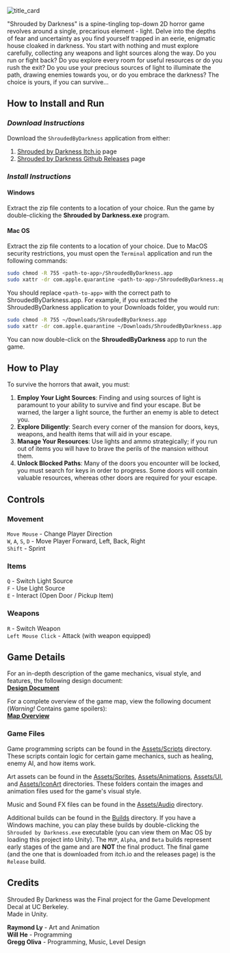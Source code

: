 ![title_card](Assets/IconArt/SplashScreen.PNG) <!-- markdownlint-disable-line -->

"Shrouded by Darkness" is a spine-tingling top-down 2D horror game revolves around a single, precarious element - light. Delve into the depths of fear and uncertainty as you find yourself trapped in an eerie, enigmatic house cloaked in darkness. You start with nothing and must explore carefully, collecting any weapons and light sources along the way. Do you run or fight back? Do you explore every room for useful resources or do you rush the exit? Do you use your precious sources of light to illuminate the path, drawing enemies towards you, or do you embrace the darkness? The choice is yours, if you can survive...

## How to Install and Run

### *Download Instructions*

Download the `ShroudedByDarkness` application from either:

1. [Shrouded by Darkness Itch.io](https://gloliva.itch.io/shrouded-by-darkness) page
2. [Shrouded by Darkness Github Releases](https://github.com/gloliva/Shrouded-by-Darkness/releases/tag/release-v1.0.0) page

### *Install Instructions*

#### Windows

Extract the zip file contents to a location of your choice. Run the game by double-clicking the **Shrouded by Darkness.exe** program.

#### Mac OS

Extract the zip file contents to a location of your choice. Due to MacOS security restrictions, you must open the `Terminal`  application and run the following commands:

```bash
sudo chmod -R 755 <path-to-app>/ShroudedByDarkness.app 
sudo xattr -dr com.apple.quarantine <path-to-app>/ShroudedByDarkness.app
```

You should replace `<path-to-app>` with the correct path to ShroudedByDarkness.app. For example, if you extracted the ShroudedByDarkness application to your Downloads folder, you would run:

```bash
sudo chmod -R 755 ~/Downloads/ShroudedByDarkness.app
sudo xattr -dr com.apple.quarantine ~/Downloads/ShroudedByDarkness.app
```

You can now double-click on the **ShroudedByDarkness** app to run the game.

## How to Play

To survive the horrors that await, you must:

1. **Employ Your Light Sources**: Finding and using sources of light is paramount to your ability to survive and find your escape. But be warned, the larger a light source, the further an enemy is able to detect you.
2. **Explore Diligently**: Search every corner of the mansion for doors, keys, weapons, and health items that will aid in your escape.
3. **Manage Your Resources**: Use lights and ammo strategically; if you run out of items you will have to brave the perils of the mansion without them.
4. **Unlock Blocked Paths**: Many of the doors you encounter will be locked, you must search for keys in order to progress. Some doors will contain valuable resources, whereas other doors are required for your escape.

## Controls

### Movement

`Move Mouse` - Change Player Direction  
`W`, `A`, `S`, `D` - Move Player Forward, Left, Back, Right  
`Shift` - Sprint

### Items

`Q` - Switch Light Source  
`F` - Use Light Source  
`E` - Interact (Open Door / Pickup Item)

### Weapons

`R` - Switch Weapon  
`Left Mouse Click` - Attack (with weapon equipped)

## Game Details

For an in-depth description of the game mechanics, visual style, and features, the following design document:  
**[Design Document](https://docs.google.com/document/d/1GWseQPh5oIwnZvmWEkxnCnkYbbK7BjnUx0QiIuBbIlY/edit?usp=sharing)**

For a complete overview of the game map, view the following document (*Warning!* Contains game spoilers):  
**[Map Overview](https://docs.google.com/drawings/d/1H5m1a3PK2eKtwl85023IiG9xRDuMnJB72C35zGUVmoM/edit?usp=sharing)**

### Game Files

Game programming scripts can be found in the [Assets/Scripts](https://github.com/gloliva/Shrouded-by-Darkness/tree/master/Assets/Scripts) directory. These scripts contain logic for certain game mechanics, such as healing, enemy AI, and how items work.

Art assets can be found in the [Assets/Sprites](https://github.com/gloliva/Shrouded-by-Darkness/tree/master/Assets/Sprites), [Assets/Animations](https://github.com/gloliva/Shrouded-by-Darkness/tree/master/Assets/Animations), [Assets/UI](https://github.com/gloliva/Shrouded-by-Darkness/tree/master/Assets/UI), and [Assets/IconArt](https://github.com/gloliva/Shrouded-by-Darkness/tree/master/Assets/IconArt) directories. These folders contain the images and animation files used for the game's visual style.

Music and Sound FX files can be found in the [Assets/Audio](https://github.com/gloliva/Shrouded-by-Darkness/tree/master/Assets/Audio) directory.

Additional builds can be found in the [Builds](https://github.com/gloliva/Shrouded-by-Darkness/tree/master/Builds) directory. If you have a Windows machine, you can play these builds by double-clicking the `Shrouded by Darkness.exe` executable (you can view them on Mac OS by loading this project into Unity). The `MVP`, `Alpha`, and `Beta` builds represent early stages of the game and are **NOT** the final product. The final game (and the one that is downloaded from itch.io and the releases page) is the `Release` build.

## Credits

Shrouded By Darkness was the Final project for the Game Development Decal at UC Berkeley.  
Made in Unity.

**Raymond Ly** - Art and Animation  
**Will He** - Programming  
**Gregg Oliva** - Programming, Music, Level Design
